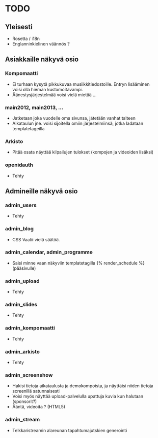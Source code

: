 # TODO

## Yleisesti

* Rosetta / i18n
* Englanninkielinen väännös ?

## Asiakkaille näkyvä osio

### Kompomaatti
* Ei turhaan kysytä pikkukuvaa musiikkitiedostoille. Entryn lisääminen voisi olla hieman kustomoitavampi.
* Äänestysjärjestelmää voisi vielä miettiä ...

### main2012, main2013, ...

* Jatketaan joka vuodelle oma sivunsa, jätetään vanhat talteen
* Aikataulun jne. voisi sijoitella omiin järjestelmiinsä, jotka ladataan templatetageilla

### Arkisto

* Pitää osata näyttää kilpailujen tulokset (kompojen ja videoiden lisäksi)

### openidauth

* Tehty

## Admineille näkyvä osio

### admin_users

* Tehty

### admin_blog

* CSS Vaatii vielä säätöä.

### admin_calendar, admin_programme

* Saisi minne vaan näkyviin templatetagilla {% render_schedule %} (pääsivulle)

### admin_upload

* Tehty
  
### admin_slides

* Tehty

### admin_kompomaatti

* Tehty

### admin_arkisto

* Tehty
  
### admin_screenshow

* Hakisi tietoja aikataulusta ja demokompoista, ja näyttäisi niiden tietoja screenillä satunnaisesti
* Voisi myös näyttää upload-palvelulla upattuja kuvia kun halutaan (sponsorit?)
* Ääntä, videoita ? (HTML5)

### admin_stream
* Telkkaristreamin alareunan tapahtumajutskien generointi
